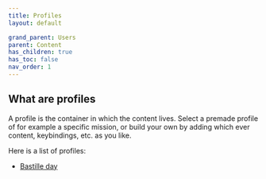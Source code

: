 ```yaml
---
title: Profiles
layout: default

grand_parent: Users
parent: Content
has_children: true
has_toc: false
nav_order: 1
---
```



## What are profiles
A profile is the container in which the content lives. Select a premade profile of for example a specific mission, or build your own by adding which ever content, keybindings, etc. as you like.

Here is a list of profiles:

- [Bastille day](bastille-day)